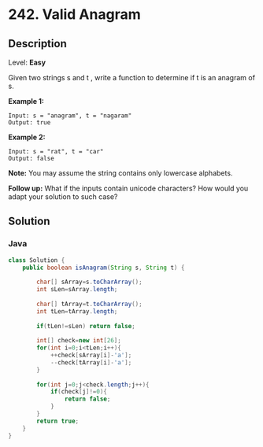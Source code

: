 # 242. Valid Anagram

## Description  

Level: **Easy**

Given two strings s and t , write a function to determine if t is an anagram of s.

**Example 1:**

```
Input: s = "anagram", t = "nagaram"
Output: true
```

**Example 2:**

```
Input: s = "rat", t = "car"
Output: false
```

**Note:**
You may assume the string contains only lowercase alphabets.

**Follow up:**
What if the inputs contain unicode characters? How would you adapt your solution to such case?

## Solution

### Java

```java
class Solution {
    public boolean isAnagram(String s, String t) {
        
        char[] sArray=s.toCharArray();
        int sLen=sArray.length;
        
        char[] tArray=t.toCharArray();
        int tLen=tArray.length;
        
        if(tLen!=sLen) return false;
        
        int[] check=new int[26];
        for(int i=0;i<tLen;i++){
            ++check[sArray[i]-'a'];
            --check[tArray[i]-'a'];
        }
        
        for(int j=0;j<check.length;j++){
            if(check[j]!=0){
                return false;
            }
        }
        return true;
    }
}
```